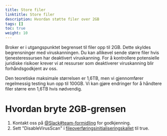```yaml
---
title: Store filer
linktitle: Store filer
description: Hvordan støtte filer over 2GB
tags: []
toc: true
weight: 10
---
```


Broker er i utgangspunktet begrenset til filer opp til 2GB. Dette skyldes begrensninger med viruskanningen. Du kan allikevel sende større filer hvis tjenesteressursen har deaktivert viruskanning. For å kontrollere potensielle juridiske risikoer krever vi at ressurser som deaktiverer viruskanning blir forhåndsgodkjent av oss.

Den teoretiske maksimale størrelsen er 1,6TB, men vi gjennomfører regelmessig testing kun opp til 100GB. Vi kan gjøre endringer for å håndtere filer større enn 1,6TB hvis nødvendig.

# Hvordan bryte 2GB-grensen

1. Kontakt oss på [@Slack#team-formidling](https://digdir-samarbeid.slack.com/archives/C06982E0UGH) for godkjenning.
2. Sett "DisableVirusScan" i [fileoverføringsinitialiseringskallet](https://docs.altinn.studio/broker/getting-started/developer-guides/send-files/#operation-initialize-filetransfer) til true.
